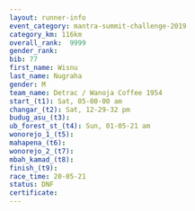 ```yaml
---
layout: runner-info 
event_category: mantra-summit-challenge-2019 
category_km: 116km 
overall_rank:  9999
gender_rank: 
bib: 77
first_name: Wisnu
last_name: Nugraha
gender: M
team_name: Detrac / Wanoja Coffee 1954
start_(t1): Sat, 05-00-00 am
changar_(t2): Sat, 12-29-32 pm
budug_asu_(t3): 
ub_forest_st_(t4): Sun, 01-05-21 am
wonorejo_1_(t5): 
mahapena_(t6): 
wonorejo_2_(t7): 
mbah_kamad_(t8): 
finish_(t9): 
race_time: 20-05-21
status: DNF
certificate: 
---
```

